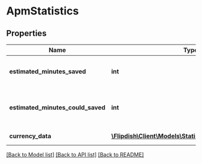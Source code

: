 # ApmStatistics

## Properties
Name | Type | Description | Notes
------------ | ------------- | ------------- | -------------
**estimated_minutes_saved** | **int** | Total amount of time spent with APM | [optional] 
**estimated_minutes_could_saved** | **int** | Total amount of time that could be saved | [optional] 
**currency_data** | [**\Flipdish\\Client\Models\StatisticsCurrencyDataPoint[]**](StatisticsCurrencyDataPoint.md) | Currency based data | [optional] 

[[Back to Model list]](../README.md#documentation-for-models) [[Back to API list]](../README.md#documentation-for-api-endpoints) [[Back to README]](../README.md)


